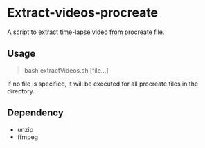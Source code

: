 # Extract-videos-procreate
A script to extract time-lapse video from procreate file.

## Usage
>bash extractVideos.sh [file...]

If no file is specified, it will be executed for all procreate files in the directory.

## Dependency
- unzip
- ffmpeg